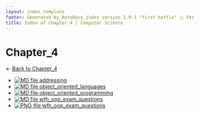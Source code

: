 ```yaml
---
layout: index_template
footer: Generated by AutoDocs.index version 2.0.1 "first hotfix" ⓒ Starwort, 2020
title: Index of Chapter_4 | Computer Science
---
```


# Chapter_4

← [Back to Chapter_4](..)

- [![MD file](https://img.icons8.com/windows/512/4a90e2/regular-document.png) addressing](Paper_1/section_2/chapter_4/addressing.md)
- [![MD file](https://img.icons8.com/windows/512/4a90e2/regular-document.png) object_oriented_languages](Paper_1/section_2/chapter_4/object_oriented_languages.md)
- [![MD file](https://img.icons8.com/windows/512/4a90e2/regular-document.png) object_oriented_programming](Paper_1/section_2/chapter_4/object_oriented_programming.md)
- [![MD file](https://img.icons8.com/windows/512/4a90e2/regular-document.png) wfh_oop_exam_questions](Paper_1/section_2/chapter_4/wfh_oop_exam_questions.md)
- [![PNG file](https://img.icons8.com/windows/512/4a90e2/image-document.png) wfh_oop_exam_questions](Paper_1/section_2/chapter_4/wfh_oop_exam_questions.png)
